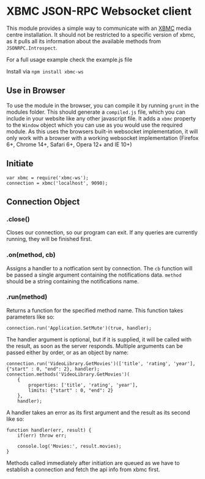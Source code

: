 XBMC JSON-RPC Websocket client
==============================

This module provides a simple way to communicate with an [XBMC](http://www.connection.org) media centre installation.
It should not be restricted to a specific version of xbmc, as it pulls all its information about the available methods from `JSONRPC.Introspect`.

For a full usage example check the example.js file

Install via `npm install xbmc-ws`

Use in Browser
--------------
To use the module in the browser, you can compile it by running `grunt` in the modules folder. This should generate a `compiled.js` file, which you can include in your website like any other javascript file. It adds a `xbmc` property to the `Window` object which you can use as you would use the required module. As this uses the browsers built-in websocket implementation, it will only work with a browser with a working websocket implementation (Firefox 6+, Chrome 14+, Safari 6+, Opera 12+ and IE 10+)


Initiate
--------
	var xbmc = require('xbmc-ws');
	connection = xbmc('localhost', 9090);


Connection Object
-----------------

### .close() ###
Closes our connection, so our program can exit. If any queries are currently running, they will be finished first.

### .on(method, cb) ###
Assigns a handler to a notfication sent by connection. The `cb` function will be passed a single argument containing the notifications data. `method` should be a string containing the notifications name.

### .run(method) ###
Returns a function for the specified method name. This function takes parameters like so:

	connection.run('Application.SetMute')(true, handler);

The handler argument is optional, but if it is supplied, it will be called with the result, as soon as the server responds.
Multiple arguments can be passed either by order, or as an object by name:

	connection.run('VideoLibrary.GetMovies')(['title', 'rating', 'year'], {"start" : 0, "end": 2}, handler);
	connection.methods('VideoLibrary.GetMovies')(
		{
			properties: ['title', 'rating', 'year'],
			limits: {"start" : 0, "end": 2}
		},
		handler);

A handler takes an error as its first argument and the result as its second like so:

	function handler(err, result) {
		if(err) throw err;

		console.log('Movies:', result.movies);
	}

Methods called immediately after initiation are queued as we have to establish a connection and fetch the api info from xbmc first.